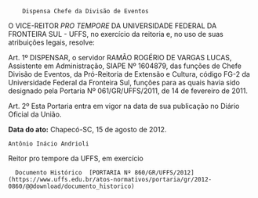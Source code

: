         Dispensa Chefe da Divisão de Eventos  

O VICE-REITOR *PRO TEMPORE* DA UNIVERSIDADE FEDERAL DA FRONTEIRA SUL - UFFS, no exercício da reitoria e, no uso de suas atribuições legais, resolve:

 Art. 1º DISPENSAR, o servidor RAMÃO ROGÉRIO DE VARGAS LUCAS, Assistente em Administração, SIAPE Nº 1604879, das funções de Chefe Divisão de Eventos, da Pró-Reitoria de Extensão e Cultura, código FG-2 da Universidade Federal da Fronteira Sul, funções para as quais havia sido designado pela Portaria Nº 061/GR/UFFS/2011, de 14 de fevereiro de 2011.

 Art. 2º Esta Portaria entra em vigor na data de sua publicação no Diário Oficial da União.

  

   **Data do ato:** Chapecó-SC, 15 de agosto de 2012.   
 

    Antônio Inácio Andrioli   
 Reitor pro tempore da UFFS, em exercício 

      Documento Histórico  [PORTARIA Nº 860/GR/UFFS/2012](https://www.uffs.edu.br/atos-normativos/portaria/gr/2012-0860/@@download/documento_historico)     
      